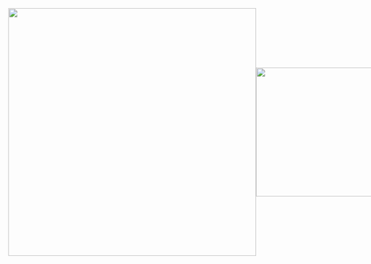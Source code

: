 <div style="display: flex; gap: 5px; width: 100%;">
  <div style="flex: 1; display: flex; align-items: center; justify-content: center;">
    <img src="http://github-profile-summary-cards.vercel.app/api/cards/profile-details?username=abirtasrif&theme=default" style="width: 500px; height: auto;">
    <img src="https://github-readme-stats.vercel.app/api/top-langs/?username=abirtasrif&layout=compact" style="width: 260px; height: auto;">
  </div>
</div>
